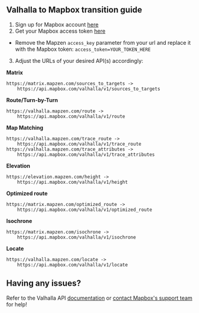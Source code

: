 ## Valhalla to Mapbox transition guide

1. Sign up for Mapbox account [here](https://www.mapbox.com/signup/)
2. Get your Mapbox access token [here](https://www.mapbox.com/api-documentation/#access-tokens)
- Remove the Mapzen `access_key` parameter from your url and replace it with the Mapbox token: `access_token=YOUR_TOKEN_HERE`
3. Adjust the URLs of your desired API(s) accordingly:

**Matrix**

    https://matrix.mapzen.com/sources_to_targets ->
        https://api.mapbox.com/valhalla/v1/sources_to_targets

**Route/Turn-by-Turn**

    https://valhalla.mapzen.com/route ->
        https://api.mapbox.com/valhalla/v1/route

**Map Matching**

    https://valhalla.mapzen.com/trace_route ->
        https://api.mapbox.com/valhalla/v1/trace_route
    https://valhalla.mapzen.com/trace_attributes ->
        https://api.mapbox.com/valhalla/v1/trace_attributes

**Elevation**

    https://elevation.mapzen.com/height ->
        https://api.mapbox.com/valhalla/v1/height

**Optimized route**

    https://matrix.mapzen.com/optimized_route ->
        https://api.mapbox.com/valhalla/v1/optimized_route

**Isochrone**

    https://matrix.mapzen.com/isochrone ->
        https://api.mapbox.com/valhalla/v1/isochrone
        
**Locate**

    https://valhalla.mapzen.com/locate ->
        https://api.mapbox.com/valhalla/v1/locate

## Having any issues? 
Refer to the Valhalla API [documentation](https://github.com/valhalla/valhalla-docs) or [contact Mapbox's support team](https://www.mapbox.com/contact/support/) for help!
